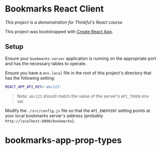# Bookmarks React Client
_This project is a demonstration for Thinkful's React course_

This project was bootstrapped with [Create React App](https://github.com/facebook/create-react-app).

## Setup

Ensure your `bookmarks-server` application is running on the appropriate port and has the necessary tables to operate.

Ensure you have a `env.local` file in the root of this project's directory that has the following setting:

```bash
REACT_APP_API_KEY='abc123'
```

> Note: `abc123` should match the value of the server's `API_TOKEN` env var.

Modify the `./src/config.js` file so that the `API_ENDPOINT` setting points at your local bookmarks server's address (probably `http://localhost:8000/bookmarks`).
# bookmarks-app-prop-types
